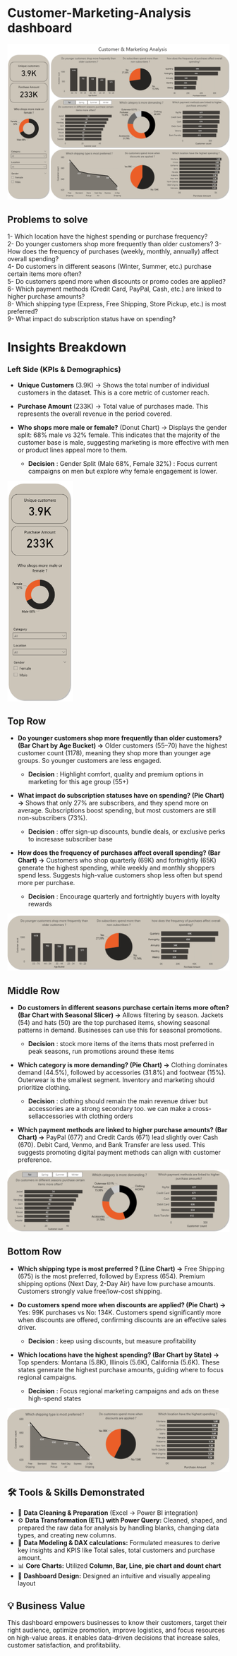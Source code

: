 # Customer-Marketing-Analysis dashboard

![Full image](images/Full_Image.png)

## **Problems to solve**

1- Which location have the highest spending or purchase frequency?  
2- Do younger customers shop more frequently than older customers?
3- How does the frequency of purchases (weekly, monthly, annually) affect overall spending?  
4- Do customers in different seasons (Winter, Summer, etc.) purchase certain items more often?  
5- Do customers spend more when discounts or promo codes are applied?  
6- Which payment methods (Credit Card, PayPal, Cash, etc.) are linked to higher purchase amounts?  
8- Which shipping type (Express, Free Shipping, Store Pickup, etc.) is most preferred?  
9- What impact do subscription status have on spending?  



# Insights Breakdown

### **Left Side (KPIs & Demographics)**

- **Unique Customers** (3.9K)
→ Shows the total number of individual customers in the dataset. This is a core metric of customer reach.

- **Purchase Amount** (233K)
→ Total value of purchases made. This represents the overall revenue in the period covered.

- **Who shops more male or female?** (Donut Chart)
→ Displays the gender split: 68% male vs 32% female. This indicates that the majority of the customer base is male, suggesting marketing is more effective with men or product lines appeal more to them.  
  
  - **Decision** : Gender Split (Male 68%, Female 32%) : Focus current campaigns on men but explore why female engagement is lower. 


<img src="images/Side_analysis.png" alt="Dashboard image" height= "500"/>

## **Top Row**

- **Do younger customers shop more frequently than older customers? (Bar Chart by Age Bucket) →** Older customers (55–70) have the highest customer count (1178), meaning they shop more than younger age groups. So younger customers are less engaged.
   - **Decision** : Highlight comfort, quality and premium options in marketing for this age group (55+) 

- **What impact do subscription statuses have on spending? (Pie Chart) →** Shows that only 27% are subscribers, and they spend more on average. Subscriptions boost spending, but most customers are still non-subscribers (73%).
   - **Decision** : offer sign-up discounts, bundle deals, or exclusive perks to incresase subscriber base

- **How does the frequency of purchases affect overall spending? (Bar Chart) →** Customers who shop quarterly (69K) and fortnightly (65K) generate the highest spending, while weekly and monthly shoppers spend less. Suggests high-value customers shop less often but spend more per purchase.
  - **Decision** : Encourage quarterly and fortnightly buyers with loyalty rewards



![Insights](images/Top_analysis.png)



## **Middle Row**

- **Do customers in different seasons purchase certain items more often? (Bar Chart with Seasonal Slicer) →** Allows filtering by season. Jackets (54) and hats (50) are the top purchased items, showing seasonal patterns in demand. Businesses can use this for seasonal promotions.
   - **Decision** : stock more items of the items thats most preferred in peak seasons, run promotions around these items

- **Which category is more demanding? (Pie Chart) →** Clothing dominates demand (44.5%), followed by accessories (31.8%) and footwear (15%). Outerwear is the smallest segment. Inventory and marketing should prioritize clothing.
    - **Decision** : clothing should remain the main revenue driver but accessories are a strong secondary too. we can make a cross-sellaccessories with clothing orders 

- **Which payment methods are linked to higher purchase amounts? (Bar Chart) →** PayPal (677) and Credit Cards (671) lead slightly over Cash (670). Debit Card, Venmo, and Bank Transfer are less used. This suggests promoting digital payment methods can align with customer preference.

![Middle analysis](images/Middle_analysis.png)

## **Bottom Row**

- **Which shipping type is most preferred ? (Line Chart) →** Free Shipping (675) is the most preferred, followed by Express (654). Premium shipping options (Next Day, 2-Day Air) have low purchase amounts. Customers strongly value free/low-cost shipping.

- **Do customers spend more when discounts are applied? (Pie Chart) →** Yes: 99K purchases vs No: 134K. Customers spend significantly more when discounts are offered, confirming discounts are an effective sales driver.
    - **Decision** : keep using discounts, but measure profitability

- **Which locations have the highest spending? (Bar Chart by State) →** Top spenders: Montana (5.8K), Illinois (5.6K), California (5.6K). These states generate the highest purchase amounts, guiding where to focus regional campaigns.
    - **Decision** : Focus regional marketing campaigns and ads on these high-spend states

![Bottom analysis](images/Bottom_analysis.png)


## 🛠️ Tools & Skills Demonstrated

- 🧹 **Data Cleaning & Preparation** (Excel → Power BI integration)  
- ⚙️ **Data Transformation (ETL) with Power Query:** Cleaned, shaped, and prepared the raw data for analysis by handling blanks, changing data types, and creating 
new columns.
- 🧮 **Data Modeling & DAX calculations:** Formulated measures to derive key insights and KPIS like Total sales, total customers and purchase amount.
- 📊 **Core Charts:** Utilized **Column, Bar, Line, pie chart and dount chart** 
- 🎨 **Dashboard Design:** Designed an intuitive and visually appealing layout

## 💡 Business Value

This dashboard empowers businesses to know their customers, target their right audience, optimize promotion, improve logistics, and focus resources on high-value areas. it enables data-driven decisions that increase sales, customer satisfaction, and profitability.
